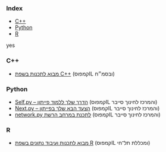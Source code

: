 ### Index

* [C++](#cpp)
* [Python](#python)
* [R](#r)

yes
### <a id="cpp"></a>C++

* [מבוא לתכנות בשפת C++](https://campus.gov.il/course/course-v1-basmach-pc264/) (קמפוסIL ובסמ״ח)


### Python

* [Self.py – הדרך שלך ללמוד פייתון](https://campus.gov.il/course/course-v1-cs-gov_cs_selfpy101/) (קמפוסIL והמרכז לחינוך סייבר)
* [Next.py – הצעד הבא שלך בפייתון](https://campus.gov.il/course/course-v1-cs-gov-cs-nextpy102/) (קמפוסIL והמרכז לחינוך סייבר)
* [network.py לתכנת במרחב הרשת](https://campus.gov.il/course/cs-gov-cs-networkpy103-2020-1/) (קמפוסIL והמרכז לחינוך סייבר)


### R

* [מבוא לתכנות ועיבוד נתונים בשפת R](https://campus.gov.il/course/telhai-acd-rfp4-telhai-r/) (קמפוסIL ומכללת תל־חי)
